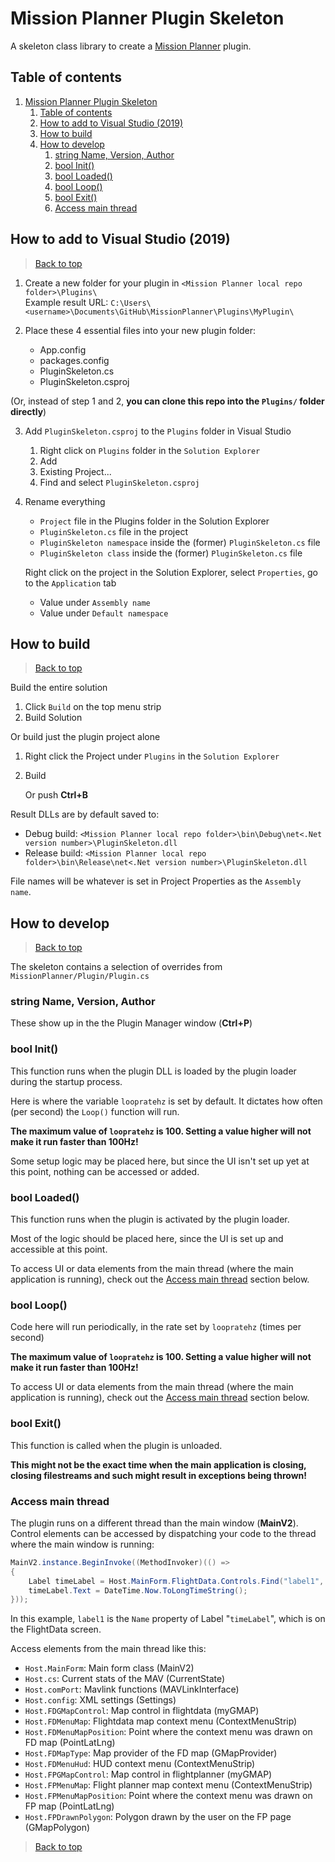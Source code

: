 # Mission Planner Plugin Skeleton

A skeleton class library to create a <a href="https://github.com/ArduPilot/MissionPlanner/">Mission Planner</a> plugin.

## Table of contents
1. [Mission Planner Plugin Skeleton](#mission-planner-plugin-skeleton)
   1. [Table of contents](#table-of-contents)
   2. [How to add to Visual Studio (2019)](#how-to-add-to-visual-studio-2019)
   3. [How to build](#how-to-build)
   4. [How to develop](#how-to-develop)
      1. [string Name, Version, Author](#string-name-version-author)
      2. [bool Init()](#bool-init)
      3. [bool Loaded()](#bool-loaded)
      4. [bool Loop()](#bool-loop)
      5. [bool Exit()](#bool-exit)
      6. [Access main thread](#access-main-thread)

## How to add to Visual Studio (2019)

> [Back to top](#table-of-contents)

1. Create a new folder for your plugin in `<Mission Planner local repo folder>\Plugins\`  
    Example result URL: `C:\Users\<username>\Documents\GitHub\MissionPlanner\Plugins\MyPlugin\`

2. Place these 4 essential files into your new plugin folder:
   - App.config
   - packages.config
   - PluginSkeleton.cs
   - PluginSkeleton.csproj

(Or, instead of step 1 and 2, **you can clone this repo into the `Plugins/` folder directly**)

3. Add `PluginSkeleton.csproj` to the `Plugins` folder in Visual Studio
   1. Right click on `Plugins` folder in the `Solution Explorer`
   2. Add
   3. Existing Project...
   4. Find and select `PluginSkeleton.csproj`
   
4. Rename everything
   - `Project` file in the Plugins folder in the Solution Explorer
   - `PluginSkeleton.cs` file in the project
   - `PluginSkeleton namespace` inside the (former) `PluginSkeleton.cs` file
   - `PluginSkeleton class` inside the (former) `PluginSkeleton.cs` file

    Right click on the project in the Solution Explorer, select `Properties`, go to the `Application` tab
   - Value under `Assembly name`
   - Value under `Default namespace`

## How to build

> [Back to top](#table-of-contents)

Build the entire solution
1. Click `Build` on the top menu strip
2. Build Solution

Or build just the plugin project alone
1. Right click the Project under `Plugins` in the `Solution Explorer`
2. Build
   
   Or push **Ctrl+B**

Result DLLs are by default saved to:
 - Debug build: `<Mission Planner local repo folder>\bin\Debug\net<.Net version number>\PluginSkeleton.dll`
 - Release build: `<Mission Planner local repo folder>\bin\Release\net<.Net version number>\PluginSkeleton.dll`

File names will be whatever is set in Project Properties as the `Assembly name`.

## How to develop

> [Back to top](#table-of-contents)

The skeleton contains a selection of overrides from `MissionPlanner/Plugin/Plugin.cs`

### string Name, Version, Author

These show up in the the Plugin Manager window (**Ctrl+P**)

### bool Init()

This function runs when the plugin DLL is loaded by the plugin loader during the startup process.

Here is where the variable `loopratehz` is set by default. It dictates how often (per second) the `Loop()` function will run.

**The maximum value of `loopratehz` is 100. Setting a value higher will not make it run faster than 100Hz!**

Some setup logic may be placed here, but since the UI isn't set up yet at this point, nothing can be accessed or added.

### bool Loaded()

This function runs when the plugin is activated by the plugin loader.

Most of the logic should be placed here, since the UI is set up and accessible at this point.

To access UI or data elements from the main thread (where the main application is running), check out the [Access main thread](#access-main-thread) section below.

### bool Loop()

Code here will run periodically, in the rate set by `loopratehz` (times per second)

**The maximum value of `loopratehz` is 100. Setting a value higher will not make it run faster than 100Hz!**

To access UI or data elements from the main thread (where the main application is running), check out the [Access main thread](#access-main-thread) section below.

### bool Exit()

This function is called when the plugin is unloaded.

**This might not be the exact time when the main application is closing, closing filestreams and such might result in exceptions being thrown!**

### Access main thread

The plugin runs on a different thread than the main window (**MainV2**). Control elements can be accessed by dispatching your code to the thread where the main window is running:

```cs
MainV2.instance.BeginInvoke((MethodInvoker)(() =>
{
    Label timeLabel = Host.MainForm.FlightData.Controls.Find("label1", true).FirstOrDefault() as Label;
    timeLabel.Text = DateTime.Now.ToLongTimeString();
}));
```

In this example, `label1` is the `Name` property of Label "`timeLabel`", which is on the FlightData screen.

Access elements from the main thread like this:

 - `Host.MainForm`: Main form class (MainV2)
 - `Host.cs`: Current stats of the MAV (CurrentState)
 - `Host.comPort`: Mavlink functions (MAVLinkInterface)
 - `Host.config`: XML settings (Settings)
 - `Host.FDGMapControl`: Map control in flightdata (myGMAP)
 - `Host.FDMenuMap`: Flightdata map context menu (ContextMenuStrip)
 - `Host.FDMenuMapPosition`: Point where the context menu was drawn on FD map (PointLatLng)
 - `Host.FDMapType`: Map provider of the FD map (GMapProvider)
 - `Host.FDMenuHud`: HUD context menu (ContextMenuStrip)
 - `Host.FPGMapControl`: Map control in flightplanner (myGMAP)
 - `Host.FPMenuMap`: Flight planner map context menu (ContextMenuStrip)
 - `Host.FPMenuMapPosition`: Point where the context menu was drawn on FP map (PointLatLng)
 - `Host.FPDrawnPolygon`: Polygon drawn by the user on the FP page (GMapPolygon)

> [Back to top](#table-of-contents)

